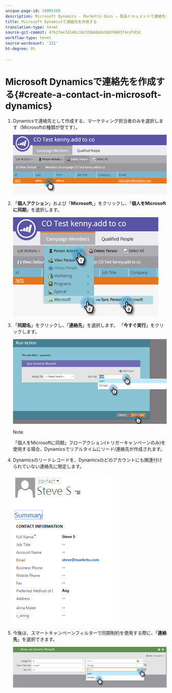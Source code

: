 ```yaml
---
unique-page-id: 10095389
description: Microsoft Dynamics - Marketto Docs — 製品ドキュメントで連絡先を作成する
title: Microsoft Dynamicsで連絡先を作成する
translation-type: tm+mt
source-git-commit: 47b2fee7d146c3dc558d4bbb10070683f4cdfd3d
workflow-type: tm+mt
source-wordcount: '121'
ht-degree: 0%

---
```



# Microsoft Dynamicsで連絡先を作成する{#create-a-contact-in-microsoft-dynamics}

1. Dynamicsで連絡先として作成する、マーケティング担当者のみを選択します（Microsoftの種類が空です）。

   ![](assets/one.png)

1. 「**個人アクション**」および「**Microsoft,**」をクリックし、「**個人をMicrosoftに同期**」を選択します。

   ![](assets/two.png)

1. 「**同期名**」をクリックし、「**連絡先**」を選択します。 「**今すぐ実行**」をクリックします。

   ![](assets/three.png)

   >[!NOTE]
   >
   >「個人をMicrosoftに同期」フローアクション(トリガーキャンペーンのみ)を使用する場合、Dynamicsでリアルタイムにリード/連絡先が作成されます。

1. Dynamicsのリードレコードを、Dynamicsのどのアカウントにも関連付けられていない連絡先に限定します。

   ![](assets/image2015-10-23-9-3a43-3a33.png)

1. 今後は、スマートキャンペーンフィルターで同期制約を使用する際に、「**連絡先**」を選択できます。

   ![](assets/five.png)

